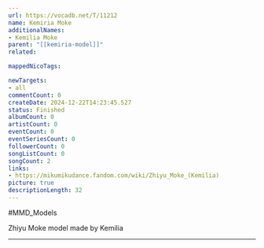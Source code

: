 ```yaml
---
url: https://vocadb.net/T/11212
name: Kemiria Moke
additionalNames: 
- Kemilia Moke
parent: "[[kemiria-model]]"
related:

mappedNicoTags:

newTargets:
- all
commentCount: 0
createDate: 2024-12-22T14:23:45.527
status: Finished
albumCount: 0
artistCount: 0
eventCount: 0
eventSeriesCount: 0
followerCount: 0
songListCount: 0
songCount: 2
links: 
- https://mikumikudance.fandom.com/wiki/Zhiyu_Moke_(Kemilia)
picture: true
descriptionLength: 32
---
```


#MMD_Models

Zhiyu Moke model made by Kemilia

---

